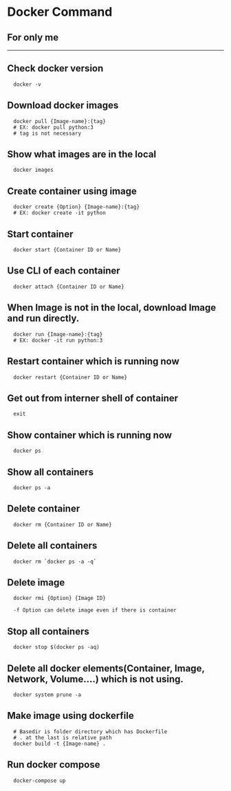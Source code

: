 # Docker Command
## For only me
-----------------

## Check docker version
```
  docker -v
```

## Download docker images
```
  docker pull {Image-name}:{tag}
  # EX: docker pull python:3 
  # tag is not necessary
```

## Show what images are in the local
```
  docker images
```

## Create container using image
```
  docker create {Option} {Image-name}:{tag}
  # EX: docker create -it python
```

## Start container
```
  docker start {Container ID or Name}
```

## Use CLI of each container
```
  docker attach {Container ID or Name}
```

## When Image is not in the local, download Image and run directly.
```
  docker run {Image-name}:{tag}
  # EX: docker -it run python:3
```

## Restart container which is running now
```
  docker restart {Container ID or Name}
```

## Get out from interner shell of container
```
  exit
```

## Show container which is running now
```
  docker ps
```

## Show all containers
```
  docker ps -a
```

## Delete container
```
  docker rm {Container ID or Name}
```

## Delete all containers
```
  docker rm `docker ps -a -q`
```

## Delete image
```
  docker rmi {Option} {Image ID}
  
  -f Option can delete image even if there is container
```

## Stop all containers
```
  docker stop $(docker ps -aq)
```

## Delete all docker elements(Container, Image, Network, Volume....) which is not using.
```
  docker system prune -a
```

## Make image using dockerfile
```
  # Basedir is folder directory which has Dockerfile  
  # . at the last is relative path
  docker build -t {Image-name} .
```

## Run docker compose
```
  docker-compose up
```
